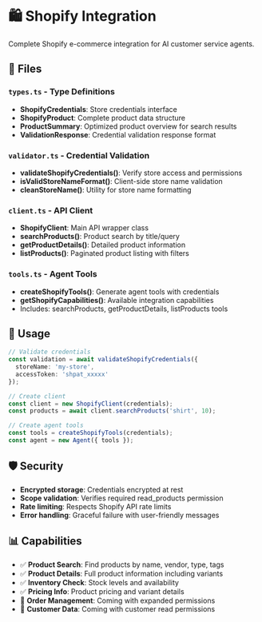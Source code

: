 # 🛍️ Shopify Integration

Complete Shopify e-commerce integration for AI customer service agents.

## 📁 Files

### `types.ts` - Type Definitions
- **ShopifyCredentials**: Store credentials interface
- **ShopifyProduct**: Complete product data structure
- **ProductSummary**: Optimized product overview for search results
- **ValidationResponse**: Credential validation response format

### `validator.ts` - Credential Validation
- **validateShopifyCredentials()**: Verify store access and permissions
- **isValidStoreNameFormat()**: Client-side store name validation
- **cleanStoreName()**: Utility for store name formatting

### `client.ts` - API Client
- **ShopifyClient**: Main API wrapper class
- **searchProducts()**: Product search by title/query
- **getProductDetails()**: Detailed product information
- **listProducts()**: Paginated product listing with filters

### `tools.ts` - Agent Tools
- **createShopifyTools()**: Generate agent tools with credentials
- **getShopifyCapabilities()**: Available integration capabilities
- Includes: searchProducts, getProductDetails, listProducts tools

## 🔧 Usage

```typescript
// Validate credentials
const validation = await validateShopifyCredentials({
  storeName: 'my-store',
  accessToken: 'shpat_xxxxx'
});

// Create client
const client = new ShopifyClient(credentials);
const products = await client.searchProducts('shirt', 10);

// Create agent tools
const tools = createShopifyTools(credentials);
const agent = new Agent({ tools });
```

## 🛡️ Security

- **Encrypted storage**: Credentials encrypted at rest
- **Scope validation**: Verifies required read_products permission
- **Rate limiting**: Respects Shopify API rate limits
- **Error handling**: Graceful failure with user-friendly messages

## 📊 Capabilities

- ✅ **Product Search**: Find products by name, vendor, type, tags
- ✅ **Product Details**: Full product information including variants
- ✅ **Inventory Check**: Stock levels and availability
- ✅ **Pricing Info**: Product pricing and variant details
- 🔄 **Order Management**: Coming with expanded permissions
- 🔄 **Customer Data**: Coming with customer read permissions 